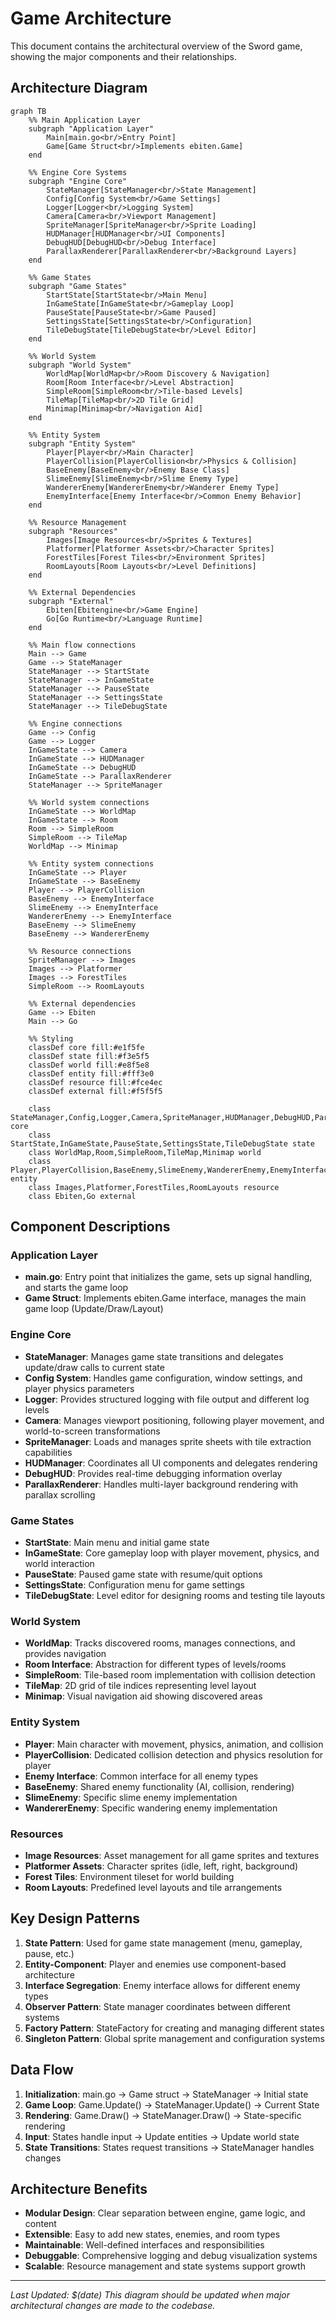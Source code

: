 # Game Architecture

This document contains the architectural overview of the Sword game, showing the major components and their relationships.

## Architecture Diagram

```mermaid
graph TB
    %% Main Application Layer
    subgraph "Application Layer"
        Main[main.go<br/>Entry Point]
        Game[Game Struct<br/>Implements ebiten.Game]
    end

    %% Engine Core Systems
    subgraph "Engine Core"
        StateManager[StateManager<br/>State Management]
        Config[Config System<br/>Game Settings]
        Logger[Logger<br/>Logging System]
        Camera[Camera<br/>Viewport Management]
        SpriteManager[SpriteManager<br/>Sprite Loading]
        HUDManager[HUDManager<br/>UI Components]
        DebugHUD[DebugHUD<br/>Debug Interface]
        ParallaxRenderer[ParallaxRenderer<br/>Background Layers]
    end

    %% Game States
    subgraph "Game States"
        StartState[StartState<br/>Main Menu]
        InGameState[InGameState<br/>Gameplay Loop]
        PauseState[PauseState<br/>Game Paused]
        SettingsState[SettingsState<br/>Configuration]
        TileDebugState[TileDebugState<br/>Level Editor]
    end

    %% World System
    subgraph "World System"
        WorldMap[WorldMap<br/>Room Discovery & Navigation]
        Room[Room Interface<br/>Level Abstraction]
        SimpleRoom[SimpleRoom<br/>Tile-based Levels]
        TileMap[TileMap<br/>2D Tile Grid]
        Minimap[Minimap<br/>Navigation Aid]
    end

    %% Entity System
    subgraph "Entity System"
        Player[Player<br/>Main Character]
        PlayerCollision[PlayerCollision<br/>Physics & Collision]
        BaseEnemy[BaseEnemy<br/>Enemy Base Class]
        SlimeEnemy[SlimeEnemy<br/>Slime Enemy Type]
        WandererEnemy[WandererEnemy<br/>Wanderer Enemy Type]
        EnemyInterface[Enemy Interface<br/>Common Enemy Behavior]
    end

    %% Resource Management
    subgraph "Resources"
        Images[Image Resources<br/>Sprites & Textures]
        Platformer[Platformer Assets<br/>Character Sprites]
        ForestTiles[Forest Tiles<br/>Environment Sprites]
        RoomLayouts[Room Layouts<br/>Level Definitions]
    end

    %% External Dependencies
    subgraph "External"
        Ebiten[Ebitengine<br/>Game Engine]
        Go[Go Runtime<br/>Language Runtime]
    end

    %% Main flow connections
    Main --> Game
    Game --> StateManager
    StateManager --> StartState
    StateManager --> InGameState
    StateManager --> PauseState
    StateManager --> SettingsState
    StateManager --> TileDebugState

    %% Engine connections
    Game --> Config
    Game --> Logger
    InGameState --> Camera
    InGameState --> HUDManager
    InGameState --> DebugHUD
    InGameState --> ParallaxRenderer
    StateManager --> SpriteManager

    %% World system connections
    InGameState --> WorldMap
    InGameState --> Room
    Room --> SimpleRoom
    SimpleRoom --> TileMap
    WorldMap --> Minimap

    %% Entity system connections
    InGameState --> Player
    InGameState --> BaseEnemy
    Player --> PlayerCollision
    BaseEnemy --> EnemyInterface
    SlimeEnemy --> EnemyInterface
    WandererEnemy --> EnemyInterface
    BaseEnemy --> SlimeEnemy
    BaseEnemy --> WandererEnemy

    %% Resource connections
    SpriteManager --> Images
    Images --> Platformer
    Images --> ForestTiles
    SimpleRoom --> RoomLayouts

    %% External dependencies
    Game --> Ebiten
    Main --> Go

    %% Styling
    classDef core fill:#e1f5fe
    classDef state fill:#f3e5f5
    classDef world fill:#e8f5e8
    classDef entity fill:#fff3e0
    classDef resource fill:#fce4ec
    classDef external fill:#f5f5f5

    class StateManager,Config,Logger,Camera,SpriteManager,HUDManager,DebugHUD,ParallaxRenderer core
    class StartState,InGameState,PauseState,SettingsState,TileDebugState state
    class WorldMap,Room,SimpleRoom,TileMap,Minimap world
    class Player,PlayerCollision,BaseEnemy,SlimeEnemy,WandererEnemy,EnemyInterface entity
    class Images,Platformer,ForestTiles,RoomLayouts resource
    class Ebiten,Go external
```

## Component Descriptions

### Application Layer
- **main.go**: Entry point that initializes the game, sets up signal handling, and starts the game loop
- **Game Struct**: Implements ebiten.Game interface, manages the main game loop (Update/Draw/Layout)

### Engine Core
- **StateManager**: Manages game state transitions and delegates update/draw calls to current state
- **Config System**: Handles game configuration, window settings, and player physics parameters
- **Logger**: Provides structured logging with file output and different log levels
- **Camera**: Manages viewport positioning, following player movement, and world-to-screen transformations
- **SpriteManager**: Loads and manages sprite sheets with tile extraction capabilities
- **HUDManager**: Coordinates all UI components and delegates rendering
- **DebugHUD**: Provides real-time debugging information overlay
- **ParallaxRenderer**: Handles multi-layer background rendering with parallax scrolling

### Game States
- **StartState**: Main menu and initial game state
- **InGameState**: Core gameplay loop with player movement, physics, and world interaction
- **PauseState**: Paused game state with resume/quit options
- **SettingsState**: Configuration menu for game settings
- **TileDebugState**: Level editor for designing rooms and testing tile layouts

### World System
- **WorldMap**: Tracks discovered rooms, manages connections, and provides navigation
- **Room Interface**: Abstraction for different types of levels/rooms
- **SimpleRoom**: Tile-based room implementation with collision detection
- **TileMap**: 2D grid of tile indices representing level layout
- **Minimap**: Visual navigation aid showing discovered areas

### Entity System
- **Player**: Main character with movement, physics, animation, and collision
- **PlayerCollision**: Dedicated collision detection and physics resolution for player
- **Enemy Interface**: Common interface for all enemy types
- **BaseEnemy**: Shared enemy functionality (AI, collision, rendering)
- **SlimeEnemy**: Specific slime enemy implementation
- **WandererEnemy**: Specific wandering enemy implementation

### Resources
- **Image Resources**: Asset management for all game sprites and textures
- **Platformer Assets**: Character sprites (idle, left, right, background)
- **Forest Tiles**: Environment tileset for world building
- **Room Layouts**: Predefined level layouts and tile arrangements

## Key Design Patterns

1. **State Pattern**: Used for game state management (menu, gameplay, pause, etc.)
2. **Entity-Component**: Player and enemies use component-based architecture
3. **Interface Segregation**: Enemy interface allows for different enemy types
4. **Observer Pattern**: State manager coordinates between different systems
5. **Factory Pattern**: StateFactory for creating and managing different states
6. **Singleton Pattern**: Global sprite management and configuration systems

## Data Flow

1. **Initialization**: main.go → Game struct → StateManager → Initial state
2. **Game Loop**: Game.Update() → StateManager.Update() → Current State
3. **Rendering**: Game.Draw() → StateManager.Draw() → State-specific rendering
4. **Input**: States handle input → Update entities → Update world state
5. **State Transitions**: States request transitions → StateManager handles changes

## Architecture Benefits

- **Modular Design**: Clear separation between engine, game logic, and content
- **Extensible**: Easy to add new states, enemies, and room types
- **Maintainable**: Well-defined interfaces and responsibilities
- **Debuggable**: Comprehensive logging and debug visualization systems
- **Scalable**: Resource management and state systems support growth

---

*Last Updated: $(date)*
*This diagram should be updated when major architectural changes are made to the codebase.*